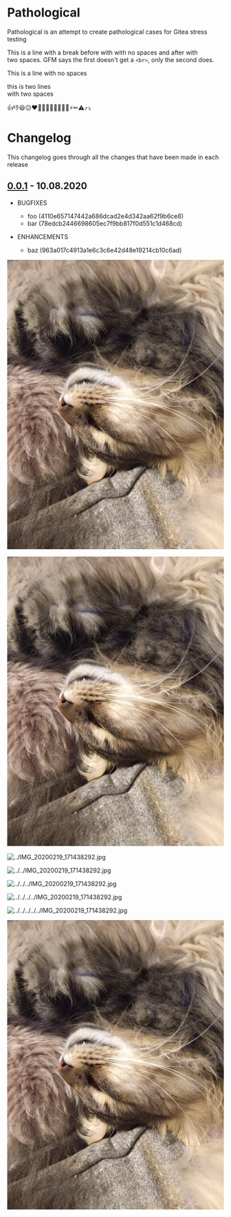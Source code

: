 # Pathological

Pathological is an attempt to create pathological cases for Gitea stress testing

This is a line
with a break before with with no spaces and after with  
two spaces. GFM says the first doesn't get a `<br>`, only the second does.

This is a line
with no spaces

this is two lines  
with two spaces

👍👎😆😕❤️🎉👀😀😸🤡💃💅💥⚡✏⚠⤴⤵


# Changelog

This changelog goes through all the changes that have been made in each release

## [0.0.1](https://try.gitea.io/luwol03/src/tag/v0.0.1) - 10.08.2020

* BUGFIXES
    * foo (4110e657147442a686dcad2e4d342aa62f9b6ce8)
    * bar (78edcb2446698605ec7f9bb817f0d551c1d468cd)

* ENHANCEMENTS
    * baz (963a017c4913a1e6c3c6e42d48e19214cb10c6ad)

<img src="IMG_20200219_171438292.jpg" alt="Direct link to: IMG_20200219_171438292.jpg"/>


![IMG_20200219_171438292.jpg](IMG_20200219_171438292.jpg)

![../IMG_20200219_171438292.jpg](../IMG_20200219_171438292.jpg)

![../../IMG_20200219_171438292.jpg](../../IMG_20200219_171438292.jpg)

![../../../IMG_20200219_171438292.jpg](../../../IMG_20200219_171438292.jpg)

![../../../../IMG_20200219_171438292.jpg](../../../../IMG_20200219_171438292.jpg)

![../../../../../IMG_20200219_171438292.jpg](../../../../../IMG_20200219_171438292.jpg)


![/IMG_20200219_171438292.jpg](/IMG_20200219_171438292.jpg)
